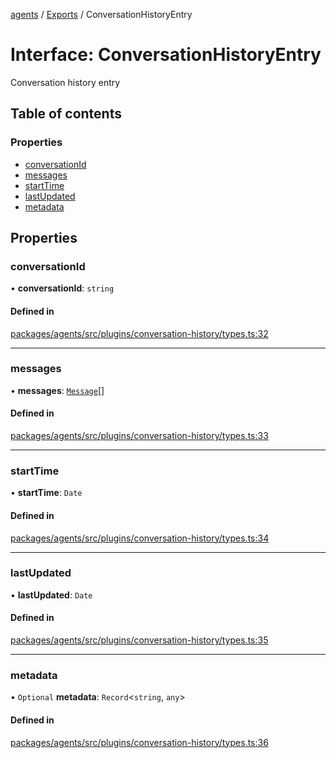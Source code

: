 <!-- 
 ⚠️  AUTO-GENERATED FILE - DO NOT EDIT MANUALLY
 This file is automatically generated by scripts/docs-generator.js
 To make changes, edit the source TypeScript files or update the generator script
-->

[agents](../../) / [Exports](../modules) / ConversationHistoryEntry

# Interface: ConversationHistoryEntry

Conversation history entry

## Table of contents

### Properties

- [conversationId](ConversationHistoryEntry#conversationid)
- [messages](ConversationHistoryEntry#messages)
- [startTime](ConversationHistoryEntry#starttime)
- [lastUpdated](ConversationHistoryEntry#lastupdated)
- [metadata](ConversationHistoryEntry#metadata)

## Properties

### conversationId

• **conversationId**: `string`

#### Defined in

[packages/agents/src/plugins/conversation-history/types.ts:32](https://github.com/woojubb/robota/blob/bdf92966fb2bc9eb8d5a633591fffc1261e7f0f5/packages/agents/src/plugins/conversation-history/types.ts#L32)

___

### messages

• **messages**: [`Message`](../modules#message)[]

#### Defined in

[packages/agents/src/plugins/conversation-history/types.ts:33](https://github.com/woojubb/robota/blob/bdf92966fb2bc9eb8d5a633591fffc1261e7f0f5/packages/agents/src/plugins/conversation-history/types.ts#L33)

___

### startTime

• **startTime**: `Date`

#### Defined in

[packages/agents/src/plugins/conversation-history/types.ts:34](https://github.com/woojubb/robota/blob/bdf92966fb2bc9eb8d5a633591fffc1261e7f0f5/packages/agents/src/plugins/conversation-history/types.ts#L34)

___

### lastUpdated

• **lastUpdated**: `Date`

#### Defined in

[packages/agents/src/plugins/conversation-history/types.ts:35](https://github.com/woojubb/robota/blob/bdf92966fb2bc9eb8d5a633591fffc1261e7f0f5/packages/agents/src/plugins/conversation-history/types.ts#L35)

___

### metadata

• `Optional` **metadata**: `Record`\<`string`, `any`\>

#### Defined in

[packages/agents/src/plugins/conversation-history/types.ts:36](https://github.com/woojubb/robota/blob/bdf92966fb2bc9eb8d5a633591fffc1261e7f0f5/packages/agents/src/plugins/conversation-history/types.ts#L36)
